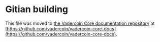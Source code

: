 Gitian building
================

This file was moved to [the Vadercoin Core documentation repository](https://github.com/vadercoin/vadercoin-core-docs/blob/master/gitian-building.md) at [https://github.com/vadercoin/vadercoin-core-docs](https://github.com/vadercoin/vadercoin-core-docs).
